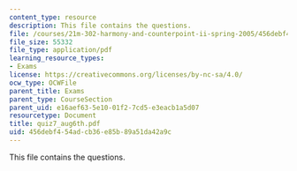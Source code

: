 ```yaml
---
content_type: resource
description: This file contains the questions.
file: /courses/21m-302-harmony-and-counterpoint-ii-spring-2005/456debf454adcb36e85b89a51da42a9c_quiz7_aug6th.pdf
file_size: 55332
file_type: application/pdf
learning_resource_types:
- Exams
license: https://creativecommons.org/licenses/by-nc-sa/4.0/
ocw_type: OCWFile
parent_title: Exams
parent_type: CourseSection
parent_uid: e16aef63-5e10-01f2-7cd5-e3eacb1a5d07
resourcetype: Document
title: quiz7_aug6th.pdf
uid: 456debf4-54ad-cb36-e85b-89a51da42a9c
---
```

This file contains the questions.